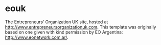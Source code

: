eouk
====

The Entrepreneurs' Organization UK site, hosted at http://www.entrepreneursorganizationuk.com. This template was originally based on one given with kind permission by EO Argentina: http://www.eonetwork.com.ar/.
